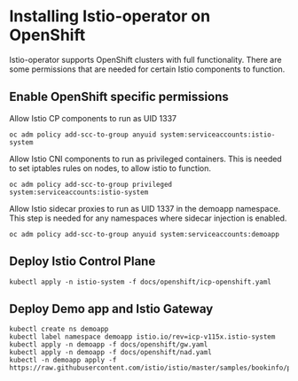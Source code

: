 # Installing Istio-operator on OpenShift
Istio-operator supports OpenShift clusters with full functionality. There are some permissions that are needed for certain Istio components to function.
## Enable OpenShift specific permissions
Allow Istio CP components to run as UID 1337

`oc adm policy add-scc-to-group anyuid system:serviceaccounts:istio-system`

Allow Istio CNI components to run as privileged containers. This is needed to set iptables rules on nodes, to allow istio to function.

`oc adm policy add-scc-to-group privileged system:serviceaccounts:istio-system`

Allow Istio sidecar proxies to run as UID 1337 in the demoapp namespace. This step is needed for any namespaces where sidecar injection is enabled.

`oc adm policy add-scc-to-group anyuid system:serviceaccounts:demoapp`

## Deploy Istio Control Plane
`kubectl apply -n istio-system -f docs/openshift/icp-openshift.yaml`

## Deploy Demo app and Istio Gateway
```
kubectl create ns demoapp
kubectl label namespace demoapp istio.io/rev=icp-v115x.istio-system
kubectl apply -n demoapp -f docs/openshift/gw.yaml
kubectl apply -n demoapp -f docs/openshift/nad.yaml
kubectl -n demoapp apply -f https://raw.githubusercontent.com/istio/istio/master/samples/bookinfo/platform/kube/bookinfo.yaml
```


